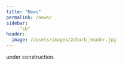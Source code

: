 ```yaml
---
title: "News"
permalink: /news/
sidebar:
    -"sb"
header:
  image: /assets/images/2dturb_header.jpg
---
```


under construction.
